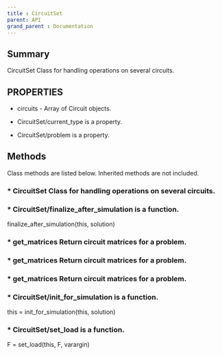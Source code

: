 ```yaml
---
title : CircuitSet
parent: API
grand_parent : Documentation
---
```

## Summary
CircuitSet Class for handling operations on several circuits.
## PROPERTIES
* circuits - Array of Circuit objects.

* CircuitSet/current_type is a property.

* CircuitSet/problem is a property.

## Methods
Class methods are listed below. Inherited methods are not included.
### * CircuitSet Class for handling operations on several circuits.

### * CircuitSet/finalize_after_simulation is a function.
finalize_after_simulation(this, solution)

### * get_matrices Return circuit matrices for a problem.

### * get_matrices Return circuit matrices for a problem.

### * get_matrices Return circuit matrices for a problem.

### * CircuitSet/init_for_simulation is a function.
this = init_for_simulation(this, solution)

### * CircuitSet/set_load is a function.
F = set_load(this, F, varargin)

